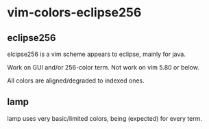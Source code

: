 # vim-colors-eclipse256

## eclipse256

elcipse256 is a vim scheme appears to eclipse, mainly for java.

Work on GUI and/or 256-color term. Not work on vim 5.80 or below.

All colors are aligned/degraded to indexed ones.

## lamp

lamp uses very basic/limited colors, being (expected) for every term.
